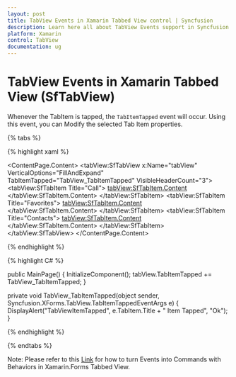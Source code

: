 ```yaml
---
layout: post
title: TabView Events in Xamarin Tabbed View control | Syncfusion
description: Learn here all about TabView Events support in Syncfusion Xamarin Tabbed View (SfTabView) control and more.
platform: Xamarin
control: TabView
documentation: ug
---
```


# TabView Events in Xamarin Tabbed View (SfTabView)

Whenever the TabItem is tapped, the `TabItemTapped` event will occur. Using this event, you can Modify the selected Tab Item properties.

{% tabs %}

{% highlight xaml %}

<ContentPage.Content>
    <StackLayout>
        <tabView:SfTabView x:Name="tabView" VerticalOptions="FillAndExpand"
                           TabItemTapped="TabView_TabItemTapped"
                           VisibleHeaderCount="3">
            <tabView:SfTabItem Title="Call">
                <tabView:SfTabItem.Content>
                    <Grid BackgroundColor="LightGreen" />
                </tabView:SfTabItem.Content>
            </tabView:SfTabItem>
            <tabView:SfTabItem Title="Favorites">
                <tabView:SfTabItem.Content>
                    <Grid BackgroundColor="LightBlue"/>
                </tabView:SfTabItem.Content>
            </tabView:SfTabItem>
            <tabView:SfTabItem Title="Contacts">
                <tabView:SfTabItem.Content>
                    <Grid BackgroundColor="LightGreen" />
                </tabView:SfTabItem.Content>
            </tabView:SfTabItem>
        </tabView:SfTabView>
    </StackLayout>
</ContentPage.Content>

{% endhighlight %}

{% highlight C# %}

public MainPage()
{
    InitializeComponent();
    tabView.TabItemTapped += TabView_TabItemTapped;
}

private void TabView_TabItemTapped(object sender, Syncfusion.XForms.TabView.TabItemTappedEventArgs e)
{
    DisplayAlert("TabViewItemTapped", e.TabItem.Title + " Item Tapped", "Ok");
}

{% endhighlight %}

{% endtabs %}

Note: Please refer to this [Link](https://www.syncfusion.com/kb/11562/how-to-turn-events-into-commands-with-behaviors-in-xamarin-forms-tabbed-view) for how to turn Events into Commands with Behaviors in Xamarin.Forms Tabbed View.
